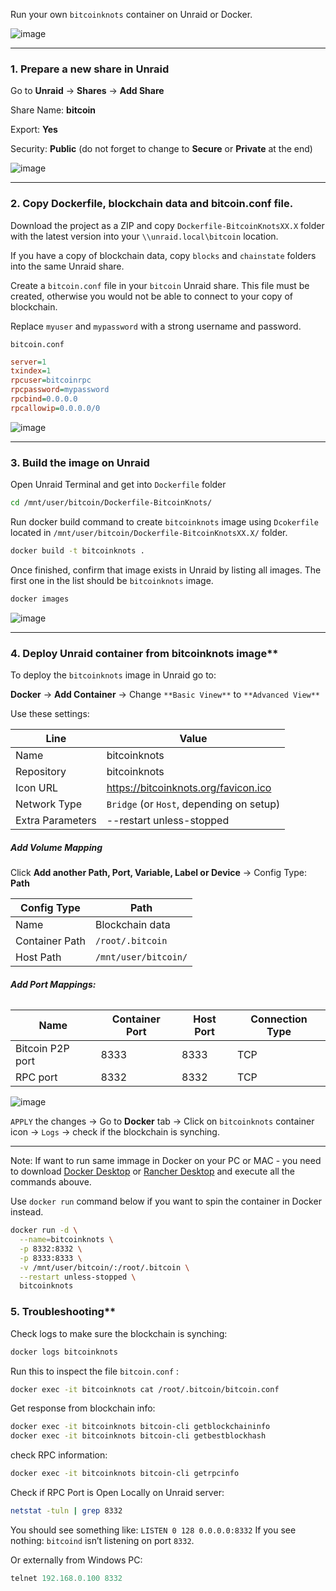 Run your own `bitcoinknots` container on Unraid or Docker.

![image](https://github.com/user-attachments/assets/6acc47ad-3c0a-4676-9813-fbc583f906db)

---

### 1. Prepare a new share in Unraid

Go to **Unraid** → **Shares** → **Add Share**

Share Name: **bitcoin**

Export:     **Yes**

Security:   **Public** (do not forget to change to **Secure** or **Private** at the end)

![image](https://github.com/user-attachments/assets/830b45b1-ea0a-42e7-b0de-6955363eaada)

---

### 2. Copy Dockerfile, blockchain data and bitcoin.conf file.

Download the project as a ZIP and copy `Dockerfile-BitcoinKnotsXX.X` folder with the latest version into your `\\unraid.local\bitcoin` location.

If you have a copy of blockchain data, copy `blocks` and `chainstate` folders into the same Unraid share. 

Create a `bitcoin.conf` file in your `bitcoin` Unraid share. This file must be created, otherwise you would not be able to connect to your copy of blockchain.

Replace `myuser` and `mypassword` with a strong username and password.

`bitcoin.conf`
``` ini
server=1
txindex=1
rpcuser=bitcoinrpc
rpcpassword=mypassword
rpcbind=0.0.0.0
rpcallowip=0.0.0.0/0
```

![image](https://github.com/user-attachments/assets/137af59f-f3b2-4d10-b47b-57ad09a30220)


---

### 3. Build the image on Unraid

Open Unraid Terminal and get into `Dockerfile` folder

``` bash
cd /mnt/user/bitcoin/Dockerfile-BitcoinKnots/
```

Run docker build command to create `bitcoinknots` image using `Dcokerfile` located in `/mnt/user/bitcoin/Dockerfile-BitcoinKnotsXX.X/` folder.

``` bash
docker build -t bitcoinknots .
```

Once finished, confirm that image exists in Unraid by listing all images. The first one in the list should be `bitcoinknots` image.

``` bash
docker images
```

![image](https://github.com/user-attachments/assets/6c908fa5-923a-4338-b780-be7b9abf321f)

---

### 4. Deploy Unraid container from bitcoinknots image**

To deploy the `bitcoinknots` image in Unraid go to:

**Docker** → **Add Container** → Change `**Basic Vinew**` to `**Advanced View**` 

Use these settings:

| Line              | Value                             |
| ----------------- | ---------------------------------------- |
| Name              | bitcoinknots                             |
| Repository        | bitcoinknots                             |
| Icon URL          | https://bitcoinknots.org/favicon.ico     |
| Network Type      | `Bridge` (or `Host`, depending on setup) |
| Extra Parameters  | --restart unless-stopped                 |

##### **Add Volume Mapping**

Click **Add another Path, Port, Variable, Label or Device** → Config Type: **Path**


| Config Type    | Path                           |
| -------------- | ------------------------------ |
| Name           | Blockchain data                |
| Container Path | `/root/.bitcoin`                     |
| Host Path      | `/mnt/user/bitcoin/`           |

###### **Add Port Mappings:**

| Name             | Container Port | Host Port | Connection Type |
| ---------------- | -------------- | --------- | --------------- |
| Bitcoin P2P port | 8333           | 8333      | TCP             |
| RPC port         | 8332           | 8332      | TCP             |


![image](https://github.com/user-attachments/assets/a1c9d8a8-f775-40b5-b570-a71a436c51a4)



`APPLY` the changes → Go to **Docker** tab → Click on `bitcoinknots` container icon → `Logs` → check if the blockchain is synching. 

---

Note: If want to run same immage in Docker on your PC or MAC - you need to download [Docker Desktop](https://www.docker.com/products/docker-desktop/) or [Rancher Desktop](https://rancherdesktop.io/) and execute all the commands abouve.

Use `docker run` command below if you want to spin the container in Docker instead. 

``` bash
docker run -d \
  --name=bitcoinknots \
  -p 8332:8332 \
  -p 8333:8333 \
  -v /mnt/user/bitcoin/:/root/.bitcoin \
  --restart unless-stopped \
  bitcoinknots
```

### 5. Troubleshooting**

Check logs to make sure the blockchain is synching:
``` bash
docker logs bitcoinknots
```

Run this to inspect the file `bitcoin.conf` :
``` bash
docker exec -it bitcoinknots cat /root/.bitcoin/bitcoin.conf
```

Get response from blockchain info:
``` bash
docker exec -it bitcoinknots bitcoin-cli getblockchaininfo
docker exec -it bitcoinknots bitcoin-cli getbestblockhash
```

check RPC information:
``` bash
docker exec -it bitcoinknots bitcoin-cli getrpcinfo
```


Check if RPC Port is Open Locally on Unraid server:
``` bash
netstat -tuln | grep 8332
```
You should see something like: `LISTEN 0 128 0.0.0.0:8332`
If you see nothing: `bitcoind` isn’t listening on port `8332`.


Or externally from Windows PC:
``` powershell
telnet 192.168.0.100 8332
```
